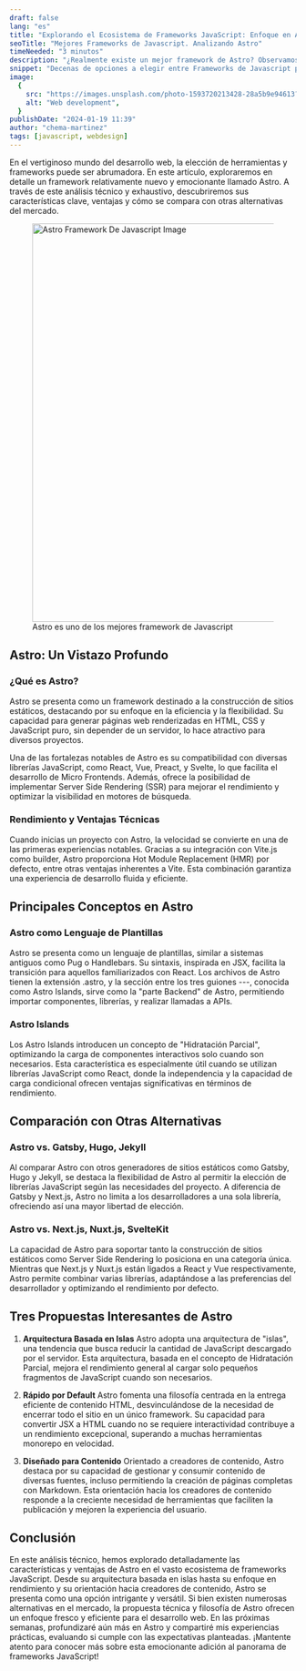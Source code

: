 ```yaml
---
draft: false
lang: "es"
title: "Explorando el Ecosistema de Frameworks JavaScript: Enfoque en Astro"
seoTitle: "Mejores Frameworks de Javascript. Analizando Astro"
timeNeeded: "3 minutos"
description: "¿Realmente existe un mejor framework de Astro? Observamos ventajas y desventajas de cada framework comparadas con Astro."
snippet: "Decenas de opciones a elegir entre Frameworks de Javascript para el desarrollo de tu web, ¿Cuál usar?"
image:
  {
    src: "https://images.unsplash.com/photo-1593720213428-28a5b9e94613?&fit=crop&w=430&h=240",
    alt: "Web development",
  }
publishDate: "2024-01-19 11:39"
author: "chema-martinez"
tags: [javascript, webdesign]
---
```


En el vertiginoso mundo del desarrollo web, la elección de herramientas y frameworks puede ser abrumadora. En este artículo, exploraremos en detalle un framework relativamente nuevo y emocionante llamado Astro. A través de este análisis técnico y exhaustivo, descubriremos sus características clave, ventajas y cómo se compara con otras alternativas del mercado.

<figure>
<img src="/blogImages/astroImage.webp" title="Astro Framework De Javascript" alt="Astro Framework De Javascript Image" width="1200" height="700" loading="lazy"/>
<figcaption class="text-center">Astro es uno de los mejores framework de Javascript<figcaption>
</figure>

## Astro: Un Vistazo Profundo

### ¿Qué es Astro?

Astro se presenta como un framework destinado a la construcción de sitios estáticos, destacando por su enfoque en la eficiencia y la flexibilidad. Su capacidad para generar páginas web renderizadas en HTML, CSS y JavaScript puro, sin depender de un servidor, lo hace atractivo para diversos proyectos.

Una de las fortalezas notables de Astro es su compatibilidad con diversas librerías JavaScript, como React, Vue, Preact, y Svelte, lo que facilita el desarrollo de Micro Frontends. Además, ofrece la posibilidad de implementar Server Side Rendering (SSR) para mejorar el rendimiento y optimizar la visibilidad en motores de búsqueda.

### Rendimiento y Ventajas Técnicas

Cuando inicias un proyecto con Astro, la velocidad se convierte en una de las primeras experiencias notables. Gracias a su integración con Vite.js como builder, Astro proporciona Hot Module Replacement (HMR) por defecto, entre otras ventajas inherentes a Vite. Esta combinación garantiza una experiencia de desarrollo fluida y eficiente.

## Principales Conceptos en Astro

### Astro como Lenguaje de Plantillas

Astro se presenta como un lenguaje de plantillas, similar a sistemas antiguos como Pug o Handlebars. Su sintaxis, inspirada en JSX, facilita la transición para aquellos familiarizados con React. Los archivos de Astro tienen la extensión .astro, y la sección entre los tres guiones ---, conocida como Astro Islands, sirve como la "parte Backend" de Astro, permitiendo importar componentes, librerías, y realizar llamadas a APIs.

### Astro Islands

Los Astro Islands introducen un concepto de "Hidratación Parcial", optimizando la carga de componentes interactivos solo cuando son necesarios. Esta característica es especialmente útil cuando se utilizan librerías JavaScript como React, donde la independencia y la capacidad de carga condicional ofrecen ventajas significativas en términos de rendimiento.

## Comparación con Otras Alternativas

### Astro vs. Gatsby, Hugo, Jekyll

Al comparar Astro con otros generadores de sitios estáticos como Gatsby, Hugo y Jekyll, se destaca la flexibilidad de Astro al permitir la elección de librerías JavaScript según las necesidades del proyecto. A diferencia de Gatsby y Next.js, Astro no limita a los desarrolladores a una sola librería, ofreciendo así una mayor libertad de elección.

### Astro vs. Next.js, Nuxt.js, SvelteKit

La capacidad de Astro para soportar tanto la construcción de sitios estáticos como Server Side Rendering lo posiciona en una categoría única. Mientras que Next.js y Nuxt.js están ligados a React y Vue respectivamente, Astro permite combinar varias librerías, adaptándose a las preferencias del desarrollador y optimizando el rendimiento por defecto.

## Tres Propuestas Interesantes de Astro

1. **Arquitectura Basada en Islas**
Astro adopta una arquitectura de "islas", una tendencia que busca reducir la cantidad de JavaScript descargado por el servidor. Esta arquitectura, basada en el concepto de Hidratación Parcial, mejora el rendimiento general al cargar solo pequeños fragmentos de JavaScript cuando son necesarios.

2. **Rápido por Default**
Astro fomenta una filosofía centrada en la entrega eficiente de contenido HTML, desvinculándose de la necesidad de encerrar todo el sitio en un único framework. Su capacidad para convertir JSX a HTML cuando no se requiere interactividad contribuye a un rendimiento excepcional, superando a muchas herramientas monorepo en velocidad.

3. **Diseñado para Contenido**
Orientado a creadores de contenido, Astro destaca por su capacidad de gestionar y consumir contenido de diversas fuentes, incluso permitiendo la creación de páginas completas con Markdown. Esta orientación hacia los creadores de contenido responde a la creciente necesidad de herramientas que faciliten la publicación y mejoren la experiencia del usuario.

## Conclusión

En este análisis técnico, hemos explorado detalladamente las características y ventajas de Astro en el vasto ecosistema de frameworks JavaScript. Desde su arquitectura basada en islas hasta su enfoque en rendimiento y su orientación hacia creadores de contenido, Astro se presenta como una opción intrigante y versátil. Si bien existen numerosas alternativas en el mercado, la propuesta técnica y filosofía de Astro ofrecen un enfoque fresco y eficiente para el desarrollo web. En las próximas semanas, profundizaré aún más en Astro y compartiré mis experiencias prácticas, evaluando si cumple con las expectativas planteadas. ¡Mantente atento para conocer más sobre esta emocionante adición al panorama de frameworks JavaScript!